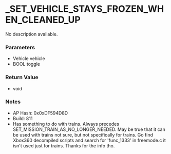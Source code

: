 # _SET_VEHICLE_STAYS_FROZEN_WHEN_CLEANED_UP

No description available.

### Parameters
* Vehicle vehicle
* BOOL toggle

### Return Value
* void

### Notes
* AP Hash: 0x0xDF594D8D
* Build: 811
* Has something to do with trains. Always precedes SET_MISSION_TRAIN_AS_NO_LONGER_NEEDED.
May be true that it can be used with trains not sure, but not specifically for trains. Go find Xbox360 decompiled scripts and search for 'func_1333' in freemode.c it isn't used just for trains. Thanks for the info tho.


